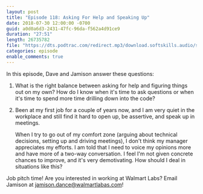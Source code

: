 ```yaml
---
layout: post
title: "Episode 118: Asking For Help and Speaking Up"
date: 2018-07-30 12:00:00 -0700
guid: a0d0a6d3-2431-47fc-96da-f562a4d91ce9
duration: "27:51"
length: 26735782
file: "https://dts.podtrac.com/redirect.mp3/download.softskills.audio/sse-118.mp3"
categories: episode
enable_comments: true
---
```


In this episode, Dave and Jamison answer these questions:

1. What is the right balance between asking for help and figuring things out on my own? How do I know when it's time to ask questions or when it's time to spend more time drilling down into the code?

2. Been at my first job for a couple of years now, and I am very quiet in the workplace and still find it hard to open up, be assertive, and speak up in meetings.

   When I try to go out of my comfort zone (arguing about technical decisions, setting up and driving meetings), I don't think my manager appreciates my efforts. I am told that I need to voice my opinions more and have more of a two-way conversation. I feel I'm not given concrete chances to improve, and it's very demotivating. How should I deal in situations like this?

Job pitch time! Are you interested in working at Walmart Labs? Email Jamison at [jamison.dance@walmartlabas.com](mailto:jamison.dance@walmartlabs.com)!
